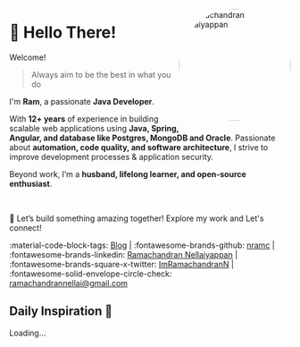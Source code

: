 <p class="avatar-container" style="float: right">
    <img src="https://avatars.githubusercontent.com/u/35756750?v=4" alt="Ramachandran Nellaiyappan" width="200px" style="border-radius: 50%;">
</p>

# 👋 Hello There!

Welcome!

> Always aim to be the best in what you do

I'm **Ram**, a passionate **Java Developer**.

With **12+ years** of experience in building scalable
web applications using **Java, Spring, Angular, and database like Postgres, MongoDB and Oracle**.
Passionate about **automation, code quality, and software architecture**, I strive to improve development processes &
application security.

Beyond work, I’m a **husband, lifelong learner, and open-source enthusiast**.

<br />

🚀 Let’s build something amazing together! Explore my work and Let's connect!

:material-code-block-tags: [Blog](https://nramc.github.io/my-notes/blog/index.html)  |
:fontawesome-brands-github: [nramc](https://github.com/nramc)  |
:fontawesome-brands-linkedin: [Ramachandran Nellaiyappan](https://www.linkedin.com/in/ramachandran-nellaiyappan/)  |
:fontawesome-brands-square-x-twitter: [ImRamachandranN](https://x.com/ImRamachandranN)  |
:fontawesome-solid-envelope-circle-check: [ramachandrannellai@gmail.com](mailto:ramachadrannellai@gmail.com)



## Daily Inspiration 🌿

<div id="thirukkural-container">
    <p>Loading...</p>
</div>  

<script src="assets/javascripts/thirukkural.js"></script>


